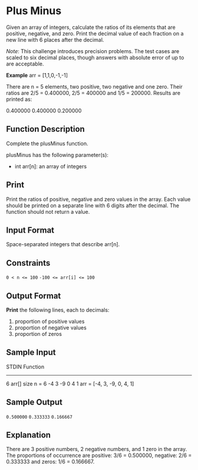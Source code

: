 # Plus Minus

Given an array of integers, calculate the ratios of its elements that are positive, negative, and zero. Print the decimal value of each fraction on a new line with 6 places after the decimal.

*Note*: This challenge introduces precision problems. The test cases are scaled to six decimal places, though answers with absolute error of up to  are acceptable.

**Example** 
arr = [1,1,0,-1,-1]

There are n = 5 elements, two positive, two negative and one zero. Their ratios are 2/5 = 0.400000, 2/5 = 400000  and 1/5 = 200000. Results are printed as:

0.400000
0.400000
0.200000

## Function Description

Complete the plusMinus function.

plusMinus has the following parameter(s):

- int arr[n]: an array of integers

## Print
Print the ratios of positive, negative and zero values in the array. Each value should be printed on a separate line with 6 digits after the decimal. The function should not return a value.

## Input Format

Space-separated integers that describe arr[n].

## Constraints

``0 < n <= 100``
``-100 <= arr[i] <= 100``

## Output Format

**Print** the following  lines, each to  decimals:

1. proportion of positive values
2. proportion of negative values
3. proportion of zeros

## Sample Input

STDIN           Function
-----           --------
6               arr[] size n = 6
-4 3 -9 0 4 1   arr = [-4, 3, -9, 0, 4, 1]

## Sample Output

``0.500000``
``0.333333``
``0.166667``

## Explanation

There are 3 positive numbers, 2 negative numbers, and 1 zero in the array.
The proportions of occurrence are positive: 3/6 = 0.500000, negative: 2/6 = 0.333333 and zeros: 1/6 = 0.166667.